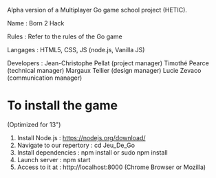 Alpha version of a Multiplayer Go game school project (HETIC).

Name : Born 2 Hack

Rules : Refer to the rules of the Go game

Langages : HTML5, CSS, JS (node.js, Vanilla JS)

Developers : Jean-Christophe Pellat (project manager) Timothé Pearce (technical manager) Margaux Tellier (design manager) Lucie Zevaco (communication manager)

# To install the game #
(Optimized for 13")

1. Install Node.js : https://nodejs.org/download/
2. Navigate to our repertory : cd Jeu_De_Go
3. Install dependencies : npm install or sudo npm install
4. Launch server : npm start
5. Access to it at : http://localhost:8000 (Chrome Browser or Mozilla)
